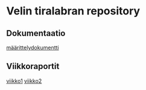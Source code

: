 # Velin tiralabran repository

## Dokumentaatio
[määrittelydokumentti](https://github.com/MyVeli/tiralabra/blob/master/dokumentaatio/maarittely.md)

## Viikkoraportit
[viikko1](https://github.com/MyVeli/tiralabra/blob/master/viikkoraportit/viikko1.md)
[viikko2](https://github.com/MyVeli/tiralabra/blob/master/viikkoraportit/viikko2.md)
